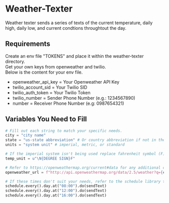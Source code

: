 # Weather-Texter
Weather texter sends a series of texts of the current temperature, daily high, daily low, and current condtions throughtout the day.

## Requirements
Create an env file "TOKENS" and place it within the weather-texter directory.<br>
Get your own keys from openweather and twilio.<br>
Below is the content for your env file.
* openweather_api_key = Your Openweather API Key<br>
* twilio_account_sid = Your Twilio SID<br>
* twilio_auth_token = Your Twilio Token<br>
* twilio_number = Sender Phone Number (e.g.: 1234567890)<br>
* number = Receiver Phone Number (e.g: 0987654321)<br>

## Variables You Need to Fill
```python
# Fill out each string to match your specific needs.
city = "city name"
state = "us-state abbreviation" # Or country abbreviation if not in the US (e.g: uk)
units = "system unit" # imperial, metric, or standard

# If the imperial system isn't being used replace fahrenheit symbol (F) with celcius or kelvin
temp_unit = u"\N{DEGREE SIGN}F"

# Refer to https://openweathermap.org/current#data for any additional changes you want to make to the request url.
openweather_url = f"http://api.openweathermap.org/data/2.5/weather?q={city},{state}&units={units}&appid={openweather_key}"

# If these times don't suit your needs, refer to the schedule library to make changes for your specific needs
schedule.every().day.at("08:00").do(sendText)
schedule.every().day.at("12:00").do(sendText)
schedule.every().day.at("16:00").do(sendText)
